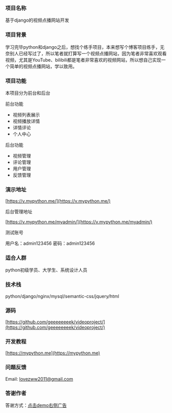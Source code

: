 
### 项目名称

基于django的视频点播网站开发

### 项目背景

学习完毕python和django之后，想找个练手项目，本来想写个博客项目练手，无奈别人已经写过了，所以笔者就打算写一个视频点播网站，因为笔者非常喜欢观看视频，尤其是YouTube、bilibili都是笔者非常喜欢的视频网站，所以想自己实现一个简单的视频点播网站，学以致用。

### 项目功能
本项目分为前台和后台

前台功能
- 视频列表展示
- 视频播放详情
- 详情评论
- 个人中心

后台功能
- 视频管理
- 评论管理
- 用户管理
- 反馈管理



### 演示地址

[https://v.mypython.me/](https://v.mypython.me/)

后台管理地址

[https://v.mypython.me/myadmin/](https://v.mypython.me/myadmin/)

测试账号

用户名：admin123456  密码：admin123456

### 适合人群

python初级学员、大学生、系统设计人员

### 技术栈
python/django/nginx/mysql/semantic-css/jquery/html

### 源码
[https://github.com/geeeeeeeek/videoproject/](https://github.com/geeeeeeeek/videoproject/)


### 开发教程
[https://mypython.me](https://mypython.me)

### 问题反馈

Email: lovezww2011@gmail.com

### 答谢作者

答谢方式：[点击demo右侧广告](https://v.mypython.me/video/detail/26/)